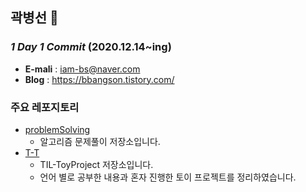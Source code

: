 ## 곽병선 👋

### ***1 Day 1 Commit*** (2020.12.14~ing)

- **E-mali** : iam-bs@naver.com
- **Blog** : https://bbangson.tistory.com/



### 주요 레포지토리

- [problemSolving](https://github.com/kwak-bs/problemSolving)
  - 알고리즘 문제풀이 저장소입니다. 
- [T-T](https://github.com/kwak-bs/T-T)
  - TIL-ToyProject 저장소입니다. 
  - 언어 별로 공부한 내용과 혼자 진행한 토이 프로젝트를 정리하였습니다.

<!--
**kwak-bs/kwak-bs** is a ✨ _special_ ✨ repository because its `README.md` (this file) appears on your GitHub profile.

Here are some ideas to get you started:

- 🔭 I’m currently working on ...
- 🌱 I’m currently learning ...
- 👯 I’m looking to collaborate on ...
- 🤔 I’m looking for help with ...
- 💬 Ask me about ...
- 📫 How to reach me: ...
- 😄 Pronouns: ...
- ⚡ Fun fact: ...
-->

